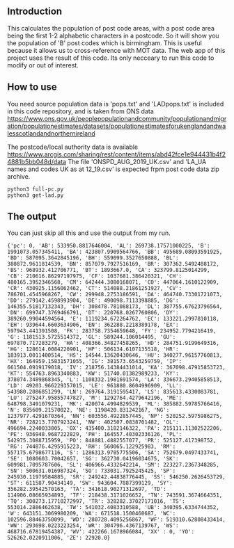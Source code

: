 ## Introduction
This calculates the population of post code areas, with a post code area being the first 1-2 alphabetic characters in a postcode. So it will show you the population of 'B' post codes which is birmingham. This is useful because it allows us to cross-reference with MOT data. The web app of this project uses the result of this code. Its only necceary to run this code to modify or out of interest.

## How to use
You need source population data is 'pops.txt' and 'LADpops.txt' is included in this code repository, and is taken from ONS data https://www.ons.gov.uk/peoplepopulationandcommunity/populationandmigration/populationestimates/datasets/populationestimatesforukenglandandwalesscotlandandnorthernireland  
  
  
The postcode/local authority data is available https://www.arcgis.com/sharing/rest/content/items/abd42fce1e944431b4f24881b5bb048d/data 
The file 'ONSPD_AUG_2019_UK.csv' and 'LA_UA names and codes UK as at 12_19.csv' is expected frpm post code data zip archive.

```
python3 full-pc.py
python3 get-lad.py
```

## The output
You can just skip all this and use the output from my run.

```
{'pc': 0, 'AB': 533950.8817646004, 'AL': 269738.17571000225, 'B': 1991073.057345411, 'BA': 423807.9909564766, 'BB': 495689.08093591925, 'BD': 587095.3642845196, 'BH': 559099.3527650888, 'BL': 380872.9611814539, 'BN': 857079.7927516169, 'BR': 307362.5492488172, 'BS': 968932.412706771, 'BT': 1893667.0, 'CA': 323799.8125014299, 'CB': 210616.86297197975, 'CF': 1037681.386420321, 'CH': 480165.3952346568, 'CM': 642444.3080168071, 'CO': 447064.1610122909, 'CR': 430925.1156062462, 'CT': 514088.21861251927, 'CV': 786701.4545968267, 'CW': 299948.2753186591, 'DA': 464740.73301721073, 'DD': 279142.4598993904, 'DE': 490098.7113398885, 'DG': 146355.51817132343, 'DH': 308478.781088173, 'DL': 387755.67623796564, 'DN': 699747.3769466791, 'DT': 220768.0267760806, 'DY': 389260.99044594564, 'E': 1119234.672264762, 'EC': 133221.2997810118, 'EH': 939644.6603634906, 'EN': 362288.2218389178, 'EX': 597943.441391508, 'FK': 283758.7354659648, 'FY': 234952.7794216419, 'G': 1181513.5725514372, 'GL': 589244.106014495, 'GU': 697870.717283279, 'HA': 408366.34827458265, 'HD': 284751.9199649316, 'HG': 128614.0084220901, 'HP': 506134.6107135518, 'HR': 183913.0011400514, 'HS': 14544.13620430646, 'HU': 340277.96157760813, 'HX': 164959.15831571055, 'IG': 381573.6543259759, 'IP': 661504.0919179018, 'IV': 218756.14384431014, 'KA': 367098.47915853723, 'KT': 554763.8963340883, 'KW': 51740.01382989233, 'KY': 378074.3489868345, 'L': 1108332.1981691574, 'LA': 336673.29405858513, 'LD': 49203.966229357015, 'LE': 961880.8604996909, 'LL': 543980.2086851299, 'LN': 269764.3191595417, 'LS': 835613.4330083781, 'LU': 275247.95855747827, 'M': 1292764.4279642196, 'ME': 648798.3491079231, 'MK': 420074.4994829539, 'ML': 385882.59785766416, 'N': 835609.21570022, 'NE': 1198420.831242167, 'NG': 1237977.4291670364, 'NN': 603556.4922857445, 'NP': 520252.5975986275, 'NR': 728213.7707923241, 'NW': 402507.0838701482, 'OL': 496694.2240033805, 'OX': 435400.3182146322, 'PA': 215111.11302522206, 'PE': 936948.9687222829, 'PH': 164557.40302336126, 'PL': 542975.3088715959, 'PO': 848881.4882557077, 'PR': 525127.417398752, 'RG': 744876.4295915223, 'RH': 560065.122925983, 'RM': 557175.6798677116, 'S': 1286313.9705775506, 'SA': 752679.0497433741, 'SE': 1080603.70042657, 'SG': 362730.04196034675, 'SK': 609981.7095787606, 'SL': 406966.4332642214, 'SM': 223227.2367348285, 'SN': 500631.016987324, 'SO': 733031.7925245425, 'SP': 245930.11979584885, 'SR': 249242.44838776445, 'SS': 546250.2626453729, 'ST': 611587.90434149, 'SW': 943604.7887399129, 'SY': 356282.39542570163, 'TA': 341618.90271312697, 'TD': 114906.08665934893, 'TF': 218438.3171026652, 'TN': 743591.3674664351, 'TQ': 300273.17710272997, 'TR': 328282.37027171016, 'TS': 553014.2886462638, 'TW': 541032.4083310588, 'UB': 340395.6334744352, 'W': 643151.3069980209, 'WA': 671518.1500460687, 'WC': 102596.88463750099, 'WD': 280728.4095256867, 'WF': 519310.62808433414, 'WN': 293698.0223223254, 'WR': 304796.4367139767, 'WS': 468716.67819454387, 'WV': 422266.1678966084, 'XX' : 0, 'YO': 526262.0220911006, 'ZE': 22920.0}
```
